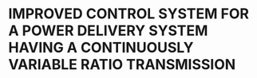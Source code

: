 # IMPROVED CONTROL SYSTEM FOR A POWER DELIVERY SYSTEM HAVING A CONTINUOUSLY VARIABLE RATIO TRANSMISSION